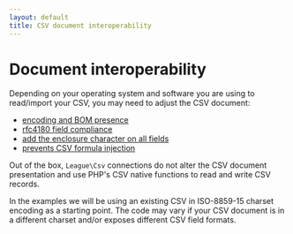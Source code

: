 ```yaml
---
layout: default
title: CSV document interoperability
---
```


# Document interoperability

Depending on your operating system and software you are using to read/import your CSV, you may need to adjust the CSV document:

- [encoding and BOM presence](/9.0/interoperability/encoding/)
- [rfc4180 field compliance](/9.0/interoperability/rfc4180-field/)
- [add the enclosure character on all fields](/9.0/interoperability/enclose-field/)
- [prevents CSV formula injection](/9.0/interoperability/escape-formula-injection/)

<p class="message-info">Out of the box, <code>League\Csv</code> connections do not alter the CSV document presentation and use PHP's CSV native functions to read and write CSV records.</p>

In the examples we will be using an existing CSV in ISO-8859-15 charset encoding as a starting point. The code may vary if your CSV document is in a different charset and/or exposes different CSV field formats.

